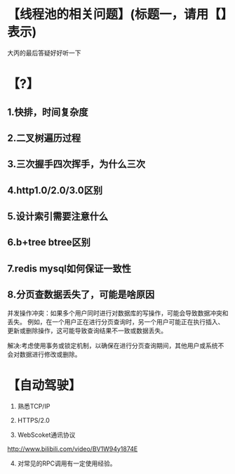 # 【线程池的相关问题】(标题一，请用【】表示)

大丙的最后答疑好好听一下

# 【?】

## 1.快排，时间复杂度

## 2.二叉树遍历过程

## 3.三次握手四次挥手，为什么三次

## 4.http1.0/2.0/3.0区别

## 5.设计索引需要注意什么

## 6.b+tree btree区别

## 7.redis mysql如何保证一致性

## 8.分页查数据丢失了，可能是啥原因

并发操作冲突：如果多个用户同时进行对数据库的写操作，可能会导致数据冲突和丢失。
例如，在一个用户正在进行分页查询时，另一个用户可能正在执行插入、更新或删除操作，这可能导致查询结果不一致或数据丢失。

解决:考虑使用事务或锁定机制，以确保在进行分页查询期间，其他用户或系统不会对数据进行修改或删除。

# 【自动驾驶】
1. 熟悉TCP/IP

2. HTTPS/2.0

3. WebScoket通讯协议

http://www.bilibili.com/video/BV1W94y1874E

4. 对常见的RPC调用有一定使用经验。

